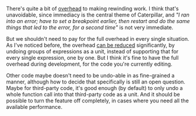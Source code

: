 There's quite a bit of [overhead](/daily/2024-12-01) to making rewinding work. I
think that's unavoidable, since immediacy is the central theme of Caterpillar,
and _"I ran into an error; have to set a breakpoint earlier, then restart and do
the same things that led to the error, for a second time"_ is not very
immediate.

But we shouldn't need to pay for the full overhead in every single situation. As
I've noticed before, the overhead [can be reduced](/daily/2024-11-21)
significantly, by undoing groups of expressions as a unit, instead of supporting
that for every single expression, one by one. But I think it's fine to have the
full overhead during development, for the code you're currently editing.

Other code maybe doesn't need to be undo-able in as fine-grained a manner,
although how to decide that specifically is still an open question. Maybe for
third-party code, it's good enough (by default) to only undo a whole function
call into that third-party code as a unit. And it should be possible to turn the
feature off completely, in cases where you need all the available performance.
